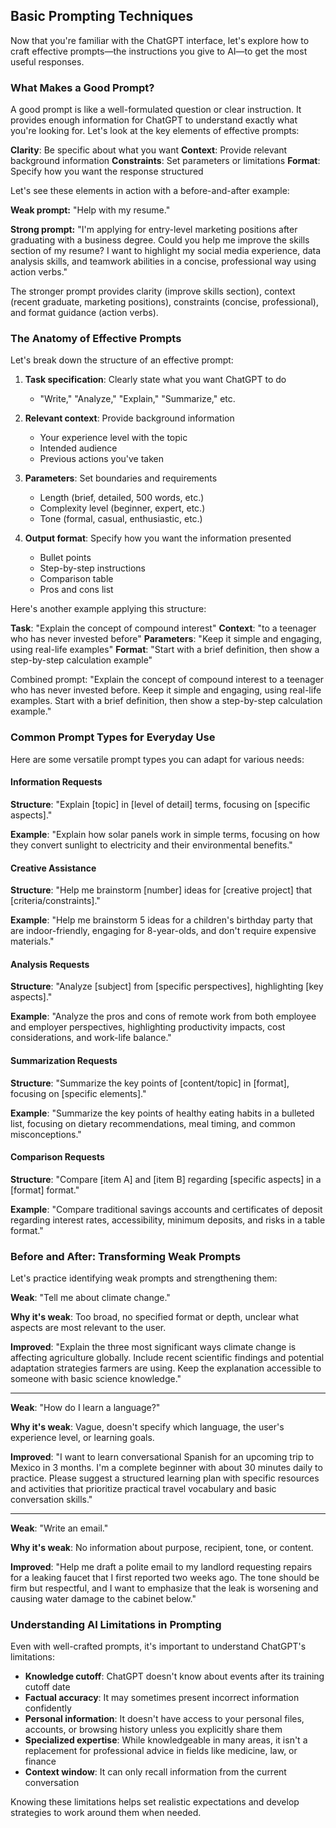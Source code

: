 ## Basic Prompting Techniques

Now that you're familiar with the ChatGPT interface, let's explore how to craft effective prompts—the instructions you give to AI—to get the most useful responses.

### What Makes a Good Prompt?

A good prompt is like a well-formulated question or clear instruction. It provides enough information for ChatGPT to understand exactly what you're looking for. Let's look at the key elements of effective prompts:

**Clarity**: Be specific about what you want
**Context**: Provide relevant background information
**Constraints**: Set parameters or limitations
**Format**: Specify how you want the response structured

Let's see these elements in action with a before-and-after example:

**Weak prompt:**
"Help with my resume."

**Strong prompt:**
"I'm applying for entry-level marketing positions after graduating with a business degree. Could you help me improve the skills section of my resume? I want to highlight my social media experience, data analysis skills, and teamwork abilities in a concise, professional way using action verbs."

The stronger prompt provides clarity (improve skills section), context (recent graduate, marketing positions), constraints (concise, professional), and format guidance (action verbs).

### The Anatomy of Effective Prompts

Let's break down the structure of an effective prompt:

1. **Task specification**: Clearly state what you want ChatGPT to do
   - "Write," "Analyze," "Explain," "Summarize," etc.

2. **Relevant context**: Provide background information
   - Your experience level with the topic
   - Intended audience
   - Previous actions you've taken

3. **Parameters**: Set boundaries and requirements
   - Length (brief, detailed, 500 words, etc.)
   - Complexity level (beginner, expert, etc.)
   - Tone (formal, casual, enthusiastic, etc.)

4. **Output format**: Specify how you want the information presented
   - Bullet points
   - Step-by-step instructions
   - Comparison table
   - Pros and cons list

Here's another example applying this structure:

**Task**: "Explain the concept of compound interest"
**Context**: "to a teenager who has never invested before"
**Parameters**: "Keep it simple and engaging, using real-life examples"
**Format**: "Start with a brief definition, then show a step-by-step calculation example"

Combined prompt: "Explain the concept of compound interest to a teenager who has never invested before. Keep it simple and engaging, using real-life examples. Start with a brief definition, then show a step-by-step calculation example."

### Common Prompt Types for Everyday Use

Here are some versatile prompt types you can adapt for various needs:

#### Information Requests

**Structure**: "Explain [topic] in [level of detail] terms, focusing on [specific aspects]."

**Example**: "Explain how solar panels work in simple terms, focusing on how they convert sunlight to electricity and their environmental benefits."

#### Creative Assistance

**Structure**: "Help me brainstorm [number] ideas for [creative project] that [criteria/constraints]."

**Example**: "Help me brainstorm 5 ideas for a children's birthday party that are indoor-friendly, engaging for 8-year-olds, and don't require expensive materials."

#### Analysis Requests

**Structure**: "Analyze [subject] from [specific perspectives], highlighting [key aspects]."

**Example**: "Analyze the pros and cons of remote work from both employee and employer perspectives, highlighting productivity impacts, cost considerations, and work-life balance."

#### Summarization Requests

**Structure**: "Summarize the key points of [content/topic] in [format], focusing on [specific elements]."

**Example**: "Summarize the key points of healthy eating habits in a bulleted list, focusing on dietary recommendations, meal timing, and common misconceptions."

#### Comparison Requests

**Structure**: "Compare [item A] and [item B] regarding [specific aspects] in a [format] format."

**Example**: "Compare traditional savings accounts and certificates of deposit regarding interest rates, accessibility, minimum deposits, and risks in a table format."

### Before and After: Transforming Weak Prompts

Let's practice identifying weak prompts and strengthening them:

**Weak**: "Tell me about climate change."

**Why it's weak**: Too broad, no specified format or depth, unclear what aspects are most relevant to the user.

**Improved**: "Explain the three most significant ways climate change is affecting agriculture globally. Include recent scientific findings and potential adaptation strategies farmers are using. Keep the explanation accessible to someone with basic science knowledge."

---

**Weak**: "How do I learn a language?"

**Why it's weak**: Vague, doesn't specify which language, the user's experience level, or learning goals.

**Improved**: "I want to learn conversational Spanish for an upcoming trip to Mexico in 3 months. I'm a complete beginner with about 30 minutes daily to practice. Please suggest a structured learning plan with specific resources and activities that prioritize practical travel vocabulary and basic conversation skills."

---

**Weak**: "Write an email."

**Why it's weak**: No information about purpose, recipient, tone, or content.

**Improved**: "Help me draft a polite email to my landlord requesting repairs for a leaking faucet that I first reported two weeks ago. The tone should be firm but respectful, and I want to emphasize that the leak is worsening and causing water damage to the cabinet below."

### Understanding AI Limitations in Prompting

Even with well-crafted prompts, it's important to understand ChatGPT's limitations:

- **Knowledge cutoff**: ChatGPT doesn't know about events after its training cutoff date
- **Factual accuracy**: It may sometimes present incorrect information confidently
- **Personal information**: It doesn't have access to your personal files, accounts, or browsing history unless you explicitly share them
- **Specialized expertise**: While knowledgeable in many areas, it isn't a replacement for professional advice in fields like medicine, law, or finance
- **Context window**: It can only recall information from the current conversation

Knowing these limitations helps set realistic expectations and develop strategies to work around them when needed.